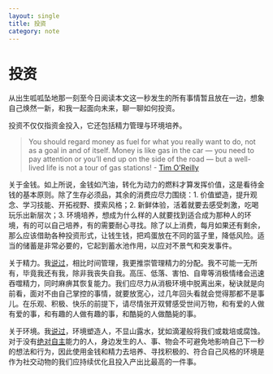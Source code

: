 ```yaml
---
layout: single
title: 投资
category: note
---
```


# 投资

从出生呱呱坠地那一刻至今日阅读本文这一秒发生的所有事情暂且放在一边，想象自己焕然一新，和我一起面向未来，聊一聊如何投资。

投资不仅仅指资金投入，它还包括精力管理与环境培养。

> You should regard money as fuel for what you really want to do, not as a goal in and of itself. Money is like gas in the car — you need to pay attention or you’ll end up on the side of the road — but a well-lived life is not a tour of gas stations! - [Tim O'Reilly](http://radar.oreilly.com/2009/01/work-on-stuff-that-matters-fir.html)

关于金钱。如上所说，金钱如汽油，转化为动力的燃料才算发挥价值，这是看待金钱的基本原则。除了生存必须品，其余的消费应尽力围绕：1. 价值塑造，提升观念、学习技能、开拓视野、摸索风格；2. 新鲜体验，活着就要去感受刺激，吃喝玩乐出新层次；3. 环境培养，想成为什么样的人就要找到适合成为那种人的环境，有的可以自己培养，有的需要耐心寻找。除了以上消费，每月如果还有剩余，那么应该借助各种投资形式，让钱生钱，把鸡蛋放在不同的篮子里，降低风险。适当的储蓄是非常必要的，它起到蓄水池作用，以应对不景气和突发事件。

关于精力。我[说过](/note/focus.html)，相比时间管理，我更推崇管理精力的分配。我不可能一无所有，毕竟我还有我，除非我丧失自我。高压、低落、害怕、自卑等消极情绪会迅速吞噬精力，同时麻痹其恢复能力。我们应尽力从消极环境中脱离出来，秘诀就是向前看，面对不由自己掌控的事情，就要放宽心，过几年回头看就会觉得那都不是事儿。在乐观、积极、快乐的前提下，请尽情张开双臂感受世间万物，和有爱的人做有爱的事，和有趣的人做有趣的事，和酷毙的人做酷毙的事。

关于环境。我[说过](/note/environment.html)，环境塑造人，不显山露水，犹如滴灌般将我们或栽培或腐蚀。对于没有[绝对自主](/note/grit.html)能力的人，身边发生的人、事、物会不可避免地影响自己下一秒的想法和行为，因此使用金钱和精力去培养、寻找积极的、符合自己风格的环境是作为社交动物的我们应持续优化且投入产出比最高的一件事。
